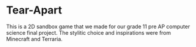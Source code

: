 # Tear-Apart
This is a 2D sandbox game that we made for our grade 11 pre AP computer science final project. The stylitic choice and inspirations were from Minecraft and Terraria. 
